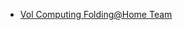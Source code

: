 - [Vol Computing Folding@Home Team](http://fah-web.stanford.edu/cgi-bin/main.py?qtype=teampage&teamnum=226739)
